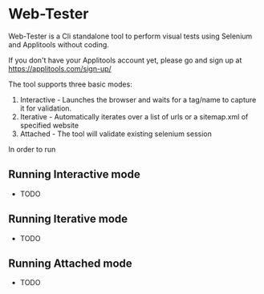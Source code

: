 # Web-Tester
Web-Tester is a Cli standalone tool to perform visual tests using Selenium and Applitools without coding.

If you don't have your Applitools account yet, please go and sign up at https://applitools.com/sign-up/

The tool supports three basic modes:

1. Interactive - Launches the browser and waits for a tag/name to capture it for validation.
2. Iterative - Automatically iterates over a list of urls or a sitemap.xml of specified website
3. Attached - The tool will validate existing selenium session

In order to run

## Running Interactive mode
- TODO
## Running Iterative mode
- TODO
## Running Attached mode
- TODO

